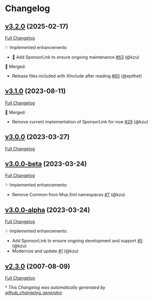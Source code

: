 # Changelog

## [v3.2.0](https://github.com/devlooped/Mvp.Xml/tree/v3.2.0) (2025-02-17)

[Full Changelog](https://github.com/devlooped/Mvp.Xml/compare/v3.1.0...v3.2.0)

:sparkles: Implemented enhancements:

- 💟 Add SponsorLink to ensure ongoing maintenance [\#63](https://github.com/devlooped/Mvp.Xml/pull/63) (@kzu)

:twisted_rightwards_arrows: Merged:

- Release files included with XInclude after reading [\#60](https://github.com/devlooped/Mvp.Xml/pull/60) (@epithet)

## [v3.1.0](https://github.com/devlooped/Mvp.Xml/tree/v3.1.0) (2023-08-11)

[Full Changelog](https://github.com/devlooped/Mvp.Xml/compare/v3.0.0...v3.1.0)

:twisted_rightwards_arrows: Merged:

- Remove current implementation of SponsorLink for now [\#29](https://github.com/devlooped/Mvp.Xml/pull/29) (@kzu)

## [v3.0.0](https://github.com/devlooped/Mvp.Xml/tree/v3.0.0) (2023-03-27)

[Full Changelog](https://github.com/devlooped/Mvp.Xml/compare/v3.0.0-beta...v3.0.0)

## [v3.0.0-beta](https://github.com/devlooped/Mvp.Xml/tree/v3.0.0-beta) (2023-03-24)

[Full Changelog](https://github.com/devlooped/Mvp.Xml/compare/v3.0.0-alpha...v3.0.0-beta)

:sparkles: Implemented enhancements:

- Remove Common from Mvp.Xml namespaces [\#7](https://github.com/devlooped/Mvp.Xml/pull/7) (@kzu)

## [v3.0.0-alpha](https://github.com/devlooped/Mvp.Xml/tree/v3.0.0-alpha) (2023-03-24)

[Full Changelog](https://github.com/devlooped/Mvp.Xml/compare/v2.3.0...v3.0.0-alpha)

:sparkles: Implemented enhancements:

- Add SponsorLink to ensure ongoing development and support [\#5](https://github.com/devlooped/Mvp.Xml/pull/5) (@kzu)
- Modernize and update [\#1](https://github.com/devlooped/Mvp.Xml/pull/1) (@kzu)

## [v2.3.0](https://github.com/devlooped/Mvp.Xml/tree/v2.3.0) (2007-08-09)

[Full Changelog](https://github.com/devlooped/Mvp.Xml/compare/647a43f04add21073eaa1a5b679d9f6d23bfda52...v2.3.0)



\* *This Changelog was automatically generated by [github_changelog_generator](https://github.com/github-changelog-generator/github-changelog-generator)*
